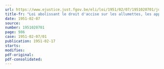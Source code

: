 ```yaml
---
url: https://www.ejustice.just.fgov.be/eli/loi/1951/02/07/1951020701/justel
title-fr: "Loi abolissant le droit d'accise sur les allumettes, les appareils d'allumage, l'acide acétique et les vinaigres"
date: 1951-02-07
source:
number: 1951020701
page: 986
case: 1951-02-07/01
publication: 1951-02-17
starts:
modifies:
pdf-original:
pdf-consolidated:
---
```


